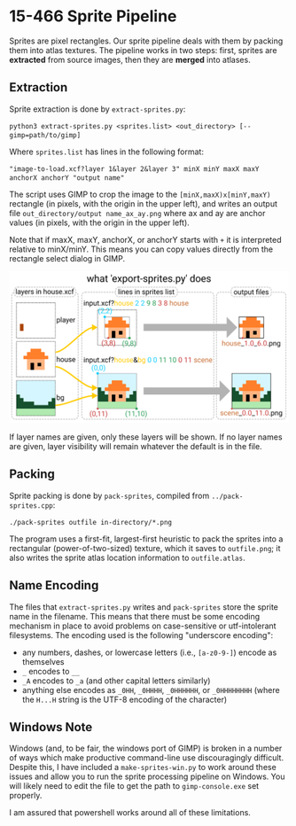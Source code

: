 # 15-466 Sprite Pipeline

Sprites are pixel rectangles. Our sprite pipeline deals with them by packing them into atlas textures. The pipeline works in two steps: first, sprites are **extracted** from source images, then they are **merged** into atlases.

## Extraction

Sprite extraction is done by `extract-sprites.py`:

```
python3 extract-sprites.py <sprites.list> <out_directory> [--gimp=path/to/gimp]
```

Where `sprites.list` has lines in the following format:
```
"image-to-load.xcf?layer 1&layer 2&layer 3" minX minY maxX maxY anchorX anchorY "output name"
```

The script uses GIMP to crop the image to the `[minX,maxX)x[minY,maxY)` rectangle (in pixels, with the origin in the upper left), and writes an output file `out_directory/output name_ax_ay.png` where ax and ay are anchor values (in pixels, with the origin in the upper left).

Note that if maxX, maxY, anchorX, or anchorY starts with `+` it is interpreted relative to minX/minY. This means you can copy values directly from the rectangle select dialog in GIMP.

![illustration of extract-sprites.py operation](README-export-sprites.svg)

If layer names are given, only these layers will be shown. If no layer names are given, layer visibility will remain whatever the default is in the file.

## Packing

Sprite packing is done by `pack-sprites`, compiled from `../pack-sprites.cpp`:

```
./pack-sprites outfile in-directory/*.png
```

The program uses a first-fit, largest-first heuristic to pack the sprites into a rectangular (power-of-two-sized) texture, which it saves to `outfile.png`; it also writes the sprite atlas location information to `outfile.atlas`.

## Name Encoding

The files that `extract-sprites.py` writes and `pack-sprites` store the sprite name in the filename. This means that there must be some encoding mechanism in place to avoid problems on case-sensitive or utf-intolerant filesystems. The encoding used is the following "underscore encoding":

 - any numbers, dashes, or lowercase letters (i.e., `[a-z0-9-]`) encode as themselves
 - `_` encodes to `__`
 - `_A` encodes to `_a` (and other capital letters similarly)
 - anything else encodes as `_0HH`, `_0HHHH`, `_0HHHHHH`, or `_0HHHHHHHH` (where the `H...H` string is the UTF-8 encoding of the character)


## Windows Note

Windows (and, to be fair, the windows port of GIMP) is broken in a number of ways which make productive command-line use discouragingly difficult. Despite this, I have included a `make-sprites-win.py` to work around these issues and allow you to run the sprite processing pipeline on Windows. You will likely need to edit the file to get the path to `gimp-console.exe` set properly.

I am assured that powershell works around all of these limitations.
